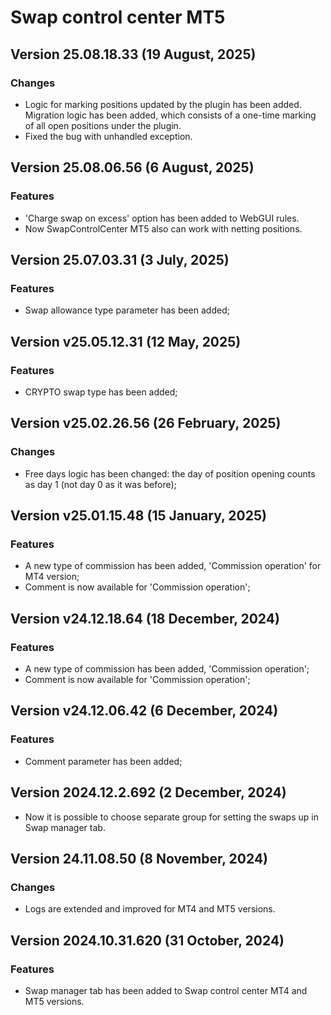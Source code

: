 # Swap control center MT5

## Version 25.08.18.33 (19 August, 2025)
### Changes
* Logic for marking positions updated by the plugin has been added. Migration logic has been added, which consists of a one-time marking of all open positions under the plugin.
* Fixed the bug with unhandled exception. 

## Version 25.08.06.56 (6 August, 2025)
### Features
* 'Charge swap on excess' option has been added to WebGUI rules.
* Now SwapControlCenter MT5 also can work with netting positions.

## Version 25.07.03.31 (3 July, 2025)
### Features
* Swap allowance type parameter has been added;

## Version v25.05.12.31 (12 May, 2025)
### Features
* CRYPTO swap type has been added;

## Version v25.02.26.56 (26 February, 2025)
### Changes
* Free days logic has been changed: the day of position opening counts as day 1 (not day 0 as it was before);

## Version v25.01.15.48 (15 January, 2025)
### Features
* A new type of commission has been added, 'Commission operation' for MT4 version;
* Comment is now available for 'Commission operation'; 

## Version v24.12.18.64 (18 December, 2024)
### Features
* A new type of commission has been added, 'Commission operation';
* Comment is now available for 'Commission operation'; 

## Version v24.12.06.42 (6 December, 2024)
### Features
* Comment parameter has been added;

## Version 2024.12.2.692 (2 December, 2024)
* Now it is possible to choose separate group for setting the swaps up in Swap manager tab.

## Version 24.11.08.50 (8 November, 2024)
### Changes
* Logs are extended and improved for MT4 and MT5 versions.

## Version 2024.10.31.620 (31 October, 2024)
### Features
* Swap manager tab has been added to Swap control center MT4 and MT5 versions.
